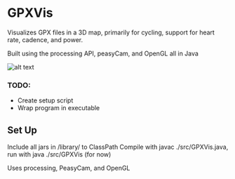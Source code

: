 # GPXVis
Visualizes GPX files in a 3D map, primarily for cycling, support for heart rate, cadence, and power.

Built using the processing API, peasyCam, and OpenGL all in Java

![alt text](https://github.com/abarbieu/gpxVis/blob/master/gpxvisdemo.gif "shader issues, flight control")

### TODO: 
* Create setup script
* Wrap program in executable

## Set Up
Include all jars in /library/ to ClassPath
Compile with javac ./src/GPXVis.java, run with java ./src/GPXVis (for now)

Uses processing, PeasyCam, and OpenGL

